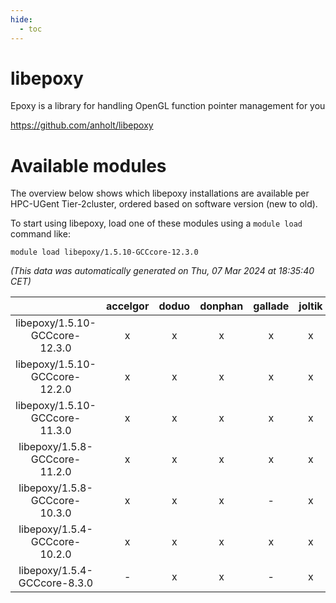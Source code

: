 ```yaml
---
hide:
  - toc
---
```


libepoxy
========


Epoxy is a library for handling OpenGL function pointer management for you

https://github.com/anholt/libepoxy
# Available modules


The overview below shows which libepoxy installations are available per HPC-UGent Tier-2cluster, ordered based on software version (new to old).

To start using libepoxy, load one of these modules using a `module load` command like:

```shell
module load libepoxy/1.5.10-GCCcore-12.3.0
```

*(This data was automatically generated on Thu, 07 Mar 2024 at 18:35:40 CET)*  

| |accelgor|doduo|donphan|gallade|joltik|skitty|
| :---: | :---: | :---: | :---: | :---: | :---: | :---: |
|libepoxy/1.5.10-GCCcore-12.3.0|x|x|x|x|x|x|
|libepoxy/1.5.10-GCCcore-12.2.0|x|x|x|x|x|x|
|libepoxy/1.5.10-GCCcore-11.3.0|x|x|x|x|x|x|
|libepoxy/1.5.8-GCCcore-11.2.0|x|x|x|x|x|x|
|libepoxy/1.5.8-GCCcore-10.3.0|x|x|x|-|x|x|
|libepoxy/1.5.4-GCCcore-10.2.0|x|x|x|x|x|x|
|libepoxy/1.5.4-GCCcore-8.3.0|-|x|x|-|x|x|
